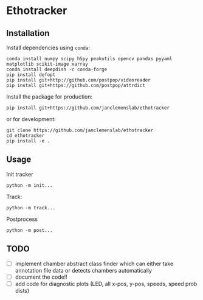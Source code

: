 # Ethotracker

## Installation
Install dependencies using `conda`:
```shell
conda install numpy scipy h5py peakutils opencv pandas pyyaml matplotlib scikit-image xarray
conda install deepdish -c conda-forge
pip install defopt
pip install git+http://github.com/postpop/videoreader
pip install git+https://github.com/postpop/attrdict
```

Install the package for production:
```shell
pip install git+https://github.com/janclemenslab/ethotracker
```
or for development:
```shell
git clone https://github.com/janclemenslab/ethotracker
cd ethotracker
pip install -e .
```

## Usage

Init tracker
```shell
python -m init...
```

Track:
```shell
python -m track...
```

Postprocess
```shell
python -m post...
```

## TODO
- [ ] implement chamber abstract class finder which can either take annotation file data or detects chambers automatically
- [ ] document the code!!
- [ ] add code for diagnostic plots (LED, all x-pos, y-pos, speeds, speed prob dists)
